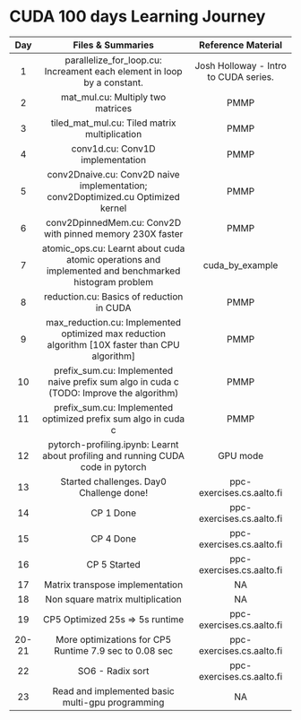 # CUDA 100 days Learning Journey



Day | Files & Summaries | Reference Material | 
:---: |:---: | :--: |
1 | parallelize_for_loop.cu: Increament each element in loop by a constant. | Josh Holloway - Intro to CUDA series.
2 | mat_mul.cu: Multiply two matrices | PMMP
3 | tiled_mat_mul.cu: Tiled matrix multiplication | PMMP
4 | conv1d.cu: Conv1D implementation | PMMP
5 | conv2Dnaive.cu: Conv2D naive implementation; conv2Doptimized.cu Optimized kernel | PMMP
6 | conv2DpinnedMem.cu: Conv2D with pinned memory 230X faster | PMMP
7 | atomic_ops.cu: Learnt about cuda atomic operations and implemented and benchmarked histogram problem | cuda_by_example
8 | reduction.cu: Basics of reduction in CUDA | PMMP
9 | max_reduction.cu: Implemented optimized max reduction algorithm [10X faster than CPU algorithm] | PMMP
10 | prefix_sum.cu: Implemented naive prefix sum algo in cuda c (TODO: Improve the algorithm) | PMMP
11 | prefix_sum.cu: Implemented optimized prefix sum algo in cuda c | PMMP
12 | pytorch-profiling.ipynb: Learnt about profiling and running CUDA code in pytorch | GPU mode
13 | Started challenges. Day0 Challenge done! | ppc-exercises.cs.aalto.fi
14 | CP 1 Done | ppc-exercises.cs.aalto.fi
15 | CP 4 Done | ppc-exercises.cs.aalto.fi
16 | CP 5 Started | ppc-exercises.cs.aalto.fi
17 | Matrix transpose implementation | NA
18 | Non square matrix multiplication | NA
19 | CP5 Optimized 25s => 5s runtime | ppc-exercises.cs.aalto.fi
20-21 | More optimizations for CP5 Runtime 7.9 sec to 0.08 sec | ppc-exercises.cs.aalto.fi
22 | SO6 - Radix sort | ppc-exercises.cs.aalto.fi
23 | Read and implemented basic multi-gpu programming | NA